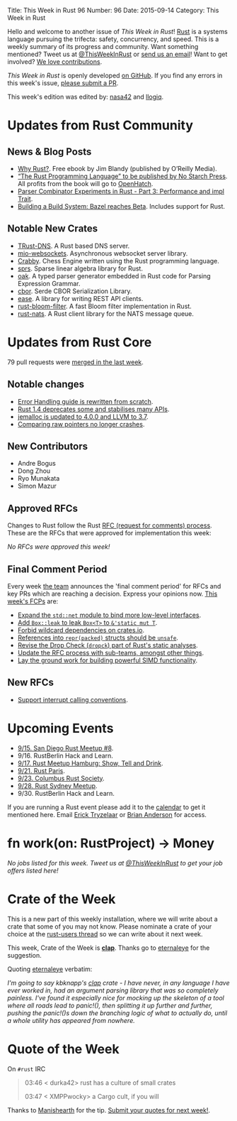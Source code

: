 Title: This Week in Rust 96
Number: 96
Date: 2015-09-14
Category: This Week in Rust

Hello and welcome to another issue of *This Week in Rust*!
[Rust](http://rust-lang.org) is a systems language pursuing the trifecta:
safety, concurrency, and speed. This is a weekly summary of its progress and
community. Want something mentioned? Tweet us at [@ThisWeekInRust](https://twitter.com/ThisWeekInRust) or [send us an
email](mailto:corey@octayn.net?subject=This%20Week%20in%20Rust%20Suggestion)!
Want to get involved? [We love
contributions](https://github.com/rust-lang/rust/wiki/Note-guide-for-new-contributors).

*This Week in Rust* is openly developed [on GitHub](https://github.com/cmr/this-week-in-rust).
If you find any errors in this week's issue, [please submit a PR](https://github.com/cmr/this-week-in-rust/pulls).

This week's edition was edited by: [nasa42](https://github.com/nasa42) and [llogiq](https://github.com/llogiq).


# Updates from Rust Community

## News & Blog Posts

* [Why Rust?](http://www.oreilly.com/programming/free/files/why-rust.pdf). Free ebook by Jim Blandy (published by O’Reilly Media).
* [“The Rust Programming Language” to be published by No Starch Press](http://words.steveklabnik.com/the-rust-programming-language-will-be-published-by-no-starch-press). All profits from the book will go to [OpenHatch](http://openhatch.org).
* [Parser Combinator Experiments in Rust - Part 3: Performance and impl Trait](https://m4rw3r.github.io/parser-combinator-experiments-part-3/).
* [Building a Build System: Bazel reaches Beta](http://google-opensource.blogspot.com.es/2015/09/building-build-system-bazel-reaches-beta.html). Includes support for Rust.

## Notable New Crates

* [TRust-DNS](http://trust-dns.org/). A Rust based DNS server.
* [mio-websockets](https://github.com/burrows-labs/mio-websockets). Asynchronous websocket server library.
* [Crabby](https://github.com/Johnson-A/Crabby). Chess Engine written using the Rust programming language.
* [sprs](https://github.com/vbarrielle/sprs). Sparse linear algebra library for Rust.
* [oak](https://github.com/ptal/oak). A typed parser generator embedded in Rust code for Parsing Expression Grammar.
* [cbor](https://github.com/pyfisch/cbor). Serde CBOR Serialization Library.
* [ease](https://github.com/SimonPersson/ease). A library for writing REST API clients.
* [rust-bloom-filter](https://github.com/jedisct1/rust-bloom-filter). A fast Bloom filter implementation in Rust.
* [rust-nats](https://github.com/jedisct1/rust-nats). A Rust client library for the NATS message queue.

# Updates from Rust Core

79 pull requests were [merged in the last week][merged].

[merged]: https://github.com/issues?q=is%3Apr+org%3Arust-lang+is%3Amerged+merged%3A2015-09-07..2015-09-14

## Notable changes

* [Error Handling guide is rewritten from scratch](https://github.com/rust-lang/rust/pull/28301).
* [Rust 1.4 deprecates some and stabilises many APIs](https://github.com/rust-lang/rust/pull/28339).
* [jemalloc is updated to 4.0.0 and LLVM to 3.7](https://github.com/rust-lang/rust/pull/28173).
* [Comparing raw pointers no longer crashes](https://github.com/rust-lang/rust/pull/28270).

## New Contributors

* Andre Bogus
* Dong Zhou
* Ryo Munakata
* Simon Mazur

## Approved RFCs

Changes to Rust follow the Rust [RFC (request for comments)
process](https://github.com/rust-lang/rfcs#rust-rfcs). These
are the RFCs that were approved for implementation this week:

*No RFCs were approved this week!*

## Final Comment Period

Every week [the team](https://rust-lang.org/team.html) announces the
'final comment period' for RFCs and key PRs which are reaching a
decision. Express your opinions now. [This week's FCPs][fcp] are:

[fcp]: https://github.com/issues?utf8=%E2%9C%93&q=is%3Apr+org%3Arust-lang+label%3Afinal-comment-period+is%3Aopen

* [Expand the `std::net` module to bind more low-level interfaces](https://github.com/rust-lang/rfcs/pull/1158).
* [Add `Box::leak` to leak `Box<T>` to `&'static mut T`](https://github.com/rust-lang/rfcs/pull/1233).
* [Forbid wildcard dependencies on crates.io](https://github.com/rust-lang/rfcs/pull/1241).
* [References into `repr(packed)` structs should be `unsafe`](https://github.com/rust-lang/rfcs/pull/1240).
* [Revise the Drop Check (`dropck`) part of Rust's static analyses](https://github.com/rust-lang/rfcs/pull/1238).
* [Update the RFC process with sub-teams, amongst other things](https://github.com/rust-lang/rfcs/pull/1224).
* [Lay the ground work for building powerful SIMD functionality](https://github.com/rust-lang/rfcs/pull/1199).

## New RFCs

* [Support interrupt calling conventions](https://github.com/rust-lang/rfcs/pull/1275).

# Upcoming Events

* [9/15. San Diego Rust Meetup #8](http://www.meetup.com/San-Diego-Rust/events/224577039/).
* 9/16. RustBerlin Hack and Learn.
* [9/17. Rust Meetup Hamburg: Show, Tell and Drink](http://www.meetup.com/Rust-Meetup-Hamburg/events/225116081/).
* [9/21. Rust Paris](http://www.meetup.com/Rust-Paris).
* [9/23. Columbus Rust Society](http://www.meetup.com/columbus-rs/).
* [9/28. Rust Sydney Meetup](http://www.meetup.com/Rust-Sydney/events/225175121/).
* 9/30. RustBerlin Hack and Learn.

If you are running a Rust event please add it to the [calendar] to get
it mentioned here. Email [Erick Tryzelaar][erickt] or [Brian
Anderson][brson] for access.

[calendar]: https://www.google.com/calendar/embed?src=apd9vmbc22egenmtu5l6c5jbfc%40group.calendar.google.com
[erickt]: mailto:erick.tryzelaar@gmail.com
[brson]: mailto:banderson@mozilla.com

# fn work(on: RustProject) -> Money

*No jobs listed for this week. Tweet us at [@ThisWeekInRust](https://twitter.com/ThisWeekInRust) to get your job offers listed here!*

# Crate of the Week

This is a new part of this weekly installation, where we will write about a crate that some of you may not know.
Please nominate a crate of your choice at the [rust-users thread](https://users.rust-lang.org/t/crate-of-the-week/2704/15) so we can write about it next week.

This week, Crate of the Week is **[clap](https://github.com/kbknapp/clap-rs)**. Thanks go to [eternaleye](https://users.rust-lang.org/users/eternaleye) for the suggestion.

Quoting [eternaleye](https://users.rust-lang.org/users/eternaleye) verbatim:

*I'm going to say kbknapp's [clap](https://github.com/kbknapp/clap-rs) crate - I have never, in _any_ language I have ever worked in, had an argument parsing library that was so completely painless.
I've found it especially nice for mocking up the skeleton of a tool where all roads lead to panic!(), then splitting it up further and further, pushing the panic!()s down the branching logic of what to actually do, until a whole utility has appeared from nowhere.*

# Quote of the Week

On `#rust` IRC

> 03:46 < durka42> rust has a culture of small crates
>
> 03:47 < XMPPwocky> a Cargo cult, if you will

Thanks to [Manishearth](https://users.rust-lang.org/users/Manishearth) for the tip. [Submit your quotes for next week!][submit].

[submit]: http://users.rust-lang.org/t/twir-quote-of-the-week/328
